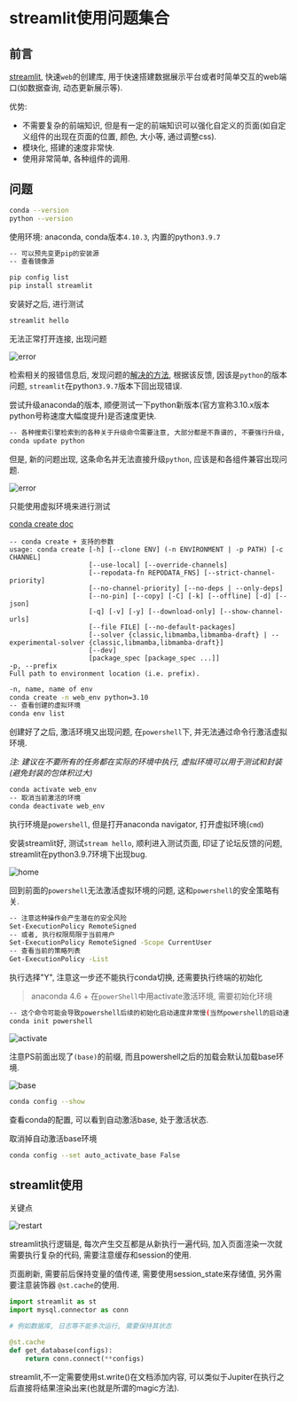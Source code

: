 # streamlit使用问题集合

## 前言

[streamlit](https://pypi.org/project/streamlit/), 快速`web`的创建库, 用于快速搭建数据展示平台或者时简单交互的web端口(如数据查询, 动态更新展示等).

优势:

- 不需要复杂的前端知识, 但是有一定的前端知识可以强化自定义的页面(如自定义组件的出现在页面的位置, 颜色, 大小等, 通过调整css).
- 模块化, 搭建的速度非常快.
- 使用非常简单, 各种组件的调用.

## 问题

```bash
conda --version
python --version
```

使用环境: anaconda, conda版本`4.10.3`, 内置的python`3.9.7`

```bash
-- 可以预先变更pip的安装源
-- 查看镜像源

pip config list
pip install streamlit
```

安装好之后, 进行测试

```bash
streamlit hello
```

无法正常打开连接, 出现问题

![error](https://p0.meituan.net/csc/4561e6b05323ebef6f46bc54e869dbf435439.png)

检索相关的报错信息后, 发现问题的[解决的方法](https://discuss.streamlit.io/t/streamlit-hello-typeerror-protocols-cannot-be-instantiated/29947/6), 根据该反馈, 因该是`python`的版本问题, `streamlit`在python`3.9.7`版本下回出现错误.

尝试升级anaconda的版本, 顺便测试一下python新版本(官方宣称3.10.x版本python号称速度大幅度提升)是否速度更快.

```bash
-- 各种搜索引擎检索到的各种关于升级命令需要注意, 大部分都是不靠谱的, 不要强行升级, 会引发很多问题
conda update python
```

但是, 新的问题出现, 这条命名并无法直接升级`python`, 应该是和各组件兼容出现问题.

![error](https://p0.meituan.net/dpplatform/1dde3d2290d1236e6da9143456b003f137178.png)

只能使用虚拟环境来进行测试

[conda create doc](https://docs.conda.io/projects/conda/en/latest/commands/create.html)

```text
-- conda create + 支持的参数
usage: conda create [-h] [--clone ENV] (-n ENVIRONMENT | -p PATH) [-c CHANNEL]
                    [--use-local] [--override-channels]
                    [--repodata-fn REPODATA_FNS] [--strict-channel-priority]
                    [--no-channel-priority] [--no-deps | --only-deps]
                    [--no-pin] [--copy] [-C] [-k] [--offline] [-d] [--json]
                    [-q] [-v] [-y] [--download-only] [--show-channel-urls]
                    [--file FILE] [--no-default-packages]
                    [--solver {classic,libmamba,libmamba-draft} | --experimental-solver {classic,libmamba,libmamba-draft}]
                    [--dev]
                    [package_spec [package_spec ...]]
-p, --prefix
Full path to environment location (i.e. prefix).
```

```bash
-n, name, name of env
conda create -n web_env python=3.10
-- 查看创建的虚拟环境
conda env list
```

创建好了之后, 激活环境又出现问题, 在`powershell`下, 并无法通过命令行激活虚拟环境.

*注: 建议在不要所有的任务都在实际的环境中执行, 虚拟环境可以用于测试和封装(避免封装的包体积过大)*

```bash
conda activate web_env
-- 取消当前激活的环境
conda deactivate web_env
```

执行环境是`powershell`, 但是打开anaconda navigator, 打开虚拟环境(`cmd`)

安装streamlit好, 测试`stream hello`, 顺利进入测试页面, 印证了论坛反馈的问题, streamlit在python3.9.7环境下出现bug.

![home](https://p0.meituan.net/dpplatform/305ce8b5f0e62f97650fe37b2871d26250947.png)

回到前面的`powershell`无法激活虚拟环境的问题, 这和`powershell`的安全策略有关.

```bash
-- 注意这种操作会产生潜在的安全风险
Set-ExecutionPolicy RemoteSigned
-- 或者, 执行权限局限于当前用户
Set-ExecutionPolicy RemoteSigned -Scope CurrentUser
-- 查看当前的策略列表
Get-ExecutionPolicy -List
```

执行选择"Y", 注意这一步还不能执行conda切换, 还需要执行终端的初始化

> anaconda 4.6 + 在`powerShell`中用activate激活环境, 需要初始化环境

```bash
-- 这个命令可能会导致powershell后续的初始化启动速度非常慢(当然powershell的启动速度非常迷)
conda init powershell
```

![activate](https://p0.meituan.net/csc/6ee66e8a2b4bf6f0b3f42378f0899cef7353.png)

注意PS前面出现了`(base)`的前缀, 而且powershell之后的加载会默认加载base环境.

![base](https://p0.meituan.net/dpplatform/77678ecbff53dcca308d682a2caa981716554.png)

```bash
conda config --show
```

查看conda的配置, 可以看到自动激活base, 处于激活状态.

取消掉自动激活base环境

```bash
conda config --set auto_activate_base False
```

## streamlit使用

关键点

![restart](https://p0.meituan.net/dpplatform/cf7e0caada5925ab4f016556ecc61d5f100088.png)

streamlit执行逻辑是, 每次产生交互都是从新执行一遍代码, 加入页面渲染一次就需要执行复杂的代码, 需要注意缓存和session的使用.

页面刷新, 需要前后保持变量的值传递, 需要使用session_state来存储值, 另外需要注意装饰器 `@st.cache`的使用.

```python
import streamlit as st
import mysql.connector as conn

# 例如数据库, 日志等不能多次运行, 需要保持其状态

@st.cache
def get_database(configs):
    return conn.connect(**configs)
```

streamlit,不一定需要使用st.write()在文档添加内容, 可以类似于Jupiter在执行之后直接将结果渲染出来(也就是所谓的magic方法).

